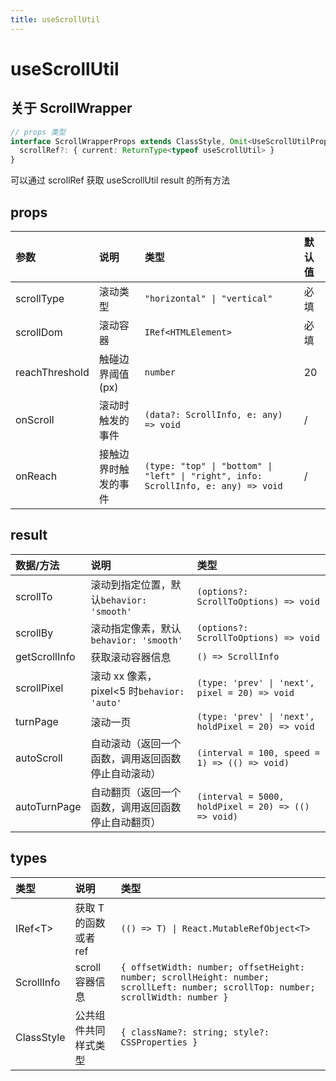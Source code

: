 ```yaml
---
title: useScrollUtil
---
```


# useScrollUtil

<code src="./demos/api.tsx"></code>

<code src="./demos/reach.tsx"></code>

<code src="./demos/scrollWrapper.tsx"></code>

## 关于 ScrollWrapper

```ts
// props 类型
interface ScrollWrapperProps extends ClassStyle, Omit<UseScrollUtilProps, "scrollDom"> {
  scrollRef?: { current: ReturnType<typeof useScrollUtil> }
}
```

可以通过 scrollRef 获取 useScrollUtil result 的所有方法

## props

| 参数           | 说明                 | 类型                                                                               | 默认值 |
| :------------- | :------------------- | :--------------------------------------------------------------------------------- | :----- |
| scrollType     | 滚动类型             | `"horizontal" \| "vertical"`                                                       | 必填   |
| scrollDom      | 滚动容器             | `IRef<HTMLElement>`                                                                | 必填   |
| reachThreshold | 触碰边界阈值 (px)    | `number`                                                                           | 20     |
| onScroll       | 滚动时触发的事件     | `(data?: ScrollInfo, e: any) => void`                                              | /      |
| onReach        | 接触边界时触发的事件 | `(type: "top" \| "bottom" \| "left" \| "right", info: ScrollInfo, e: any) => void` | /      |

## result

| 数据/方法     | 说明                                               | 类型                                                |
| :------------ | :------------------------------------------------- | :-------------------------------------------------- |
| scrollTo      | 滚动到指定位置，默认`behavior: 'smooth'`           | `(options?: ScrollToOptions) => void`               |
| scrollBy      | 滚动指定像素，默认`behavior: 'smooth'`             | `(options?: ScrollToOptions) => void`               |
| getScrollInfo | 获取滚动容器信息                                   | `() => ScrollInfo`                                  |
| scrollPixel   | 滚动 xx 像素，pixel<5 时`behavior: 'auto'`         | `(type: 'prev' \| 'next', pixel = 20) => void`      |
| turnPage      | 滚动一页                                           | `(type: 'prev' \| 'next', holdPixel = 20) => void`  |
| autoScroll    | 自动滚动（返回一个函数，调用返回函数停止自动滚动） | `(interval = 100, speed = 1) => (() => void)`       |
| autoTurnPage  | 自动翻页（返回一个函数，调用返回函数停止自动翻页） | `(interval = 5000, holdPixel = 20) => (() => void)` |

## types

| 类型       | 说明                  | 类型                                                                                                                              |
| :--------- | :-------------------- | :-------------------------------------------------------------------------------------------------------------------------------- |
| IRef\<T\>  | 获取 T 的函数或者 ref | `(() => T) \| React.MutableRefObject<T>`                                                                                          |
| ScrollInfo | scroll 容器信息       | `{ offsetWidth: number; offsetHeight: number; scrollHeight: number; scrollLeft: number; scrollTop: number; scrollWidth: number }` |
| ClassStyle | 公共组件共同样式类型  | `{ className?: string; style?: CSSProperties }`                                                                                   |
